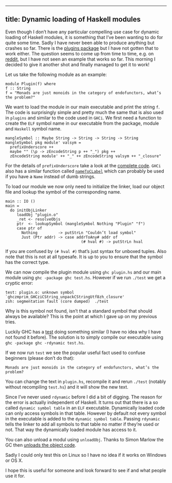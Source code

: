 ----
title: Dynamic loading of Haskell modules
----

Even though I don’t have any particular compelling use case for
dynamic loading of Haskell modules, it is something that I’ve been
wanting to do for quite some time. Sadly I have never been able to
produce anything but crashes so far. There is the
[plugins package](https://hackage.haskell.org/package/plugins) but I
have not gotten that to work either. The question seems to come up
from time to time, e.g. on
[reddit](https://www.reddit.com/r/haskell/comments/2z6ci1/dynamic_loadable_modules/),
but I have not seen an example that works so far. This morning I
decided to give it another shot and finally managed to get it to work!

Let us take the following module as an example:

```language-haskell
module Plugin(f) where
f :: String
f = "Monads are just monoids in the category of endofunctors, what’s the problem?"
```

We want to load the module in our main executable and print the string
`f`. The code is surprisingly simple and pretty much the same that is
also used in `plugins` and similar to the code used in `GHCi`. We
first need a function to create the `ELF` symbol name in our
executable from the package, module and `Haskell` symbol name.

```language-haskell
mangleSymbol :: Maybe String -> String -> String -> String
mangleSymbol pkg module' valsym =
  prefixUnderscore ++
  maybe "" (\p -> zEncodeString p ++ "_") pkg ++
  zEncodeString module' ++ "_" ++ zEncodeString valsym ++ "_closure"
```

For the details of `prefixUnderscore` take a look at the
[complete code](https://gist.github.com/cocreature/2e3ca5d921d08f8e0704b19b7dd186a6). `GHCi`
also has a similar function called
[`nameToCLabel`](https://downloads.haskell.org/~ghc/latest/docs/html/libraries/ghc/src/ByteCodeLink.html#nameToCLabel)
which can probably be used if you have a `Name` instead of dumb
strings.

To load our module we now only need to initialize the linker, load our
object file and lookup the symbol of the corresponding name.

```language-haskell
main :: IO ()
main =
  do initObjLinker
     loadObj "plugin.o"
     _ret <- resolveObjs
     ptr  <- lookupSymbol (mangleSymbol Nothing "Plugin" "f")
     case ptr of
       Nothing         -> putStrLn "Couldn’t load symbol"
       Just (Ptr addr) -> case addrToAny# addr of
                                 (# hval #) -> putStrLn hval
```

If you are confused by `(# hval #)` that’s just syntax for unboxed
tuples. Also note that this is not at all typesafe. It is up to you to
ensure that the symbol has the correct type.

We can now compile the plugin module using `ghc plugin.hs` and our
main module using `ghc -package ghc test.hs`. However if we run `./test` we get a cryptic error:

```language-none
test: plugin.o: unknown symbol `ghczmprim_GHCziCString_unpackCStringUtf8zh_closure'
zsh: segmentation fault (core dumped)  ./test
```

Why is this symbol not found, isn’t that a standard symbol that should
always be available? This is the point at which I gave up on my
previous tries.

Luckily GHC has a
[test](https://github.com/ghc/ghc/blob/master/testsuite/tests/rts/rdynamic.hs)
doing something similar (I have no idea why I have not found it
before). The solution is to simply compile our executable using `ghc
-package ghc -rdynamic test.hs`.

If we now run `test` we see the popular useful fact used to confuse
beginners (please don’t do that):

```language-none
Monads are just monoids in the category of endofunctors, what’s the problem?
```

You can change the text in `plugin.hs`, recompile it and rerun
`./test` (notably without recompiling `test.hs`) and it will show the
new text.

Since I’ve never used `rdynamic` before I did a bit of digging. The
reason for the error is actually independent of Haskell. It turns out
that there is a so called `dynamic symbol table` in an `ELF`
executable. Dynamically loaded code can only access symbols in that
table. However by default not every symbol in the executable is added
to the `dynamic symbol table`. Passing `rdynamic` tells the linker to
add all symbols to that table no matter if they’re used or not. That
way the dynamically loaded module has access to it.

You can also unload a modul using `unloadObj`. Thanks to Simon Marlow
the GC then
[unloads the object code](https://phabricator.haskell.org/rGHCbdfefb3b72a71cd0afca6e7766456c0d97c47c86).

Sadly I could only test this on Linux so I have no idea if it works on
Windows or OS X.

I hope this is useful for someone and look forward to see if and what
people use it for.
